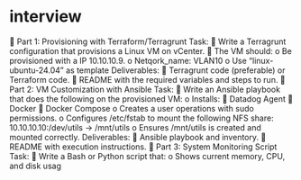 # interview

🔹 Part 1: Provisioning with Terraform/Terragrunt
Task:  Write a Terragrunt configuration that provisions a Linux VM on vCenter.  The VM should:
o Be provisioned with a IP 10.10.10.9.
o Netqork_name: VLAN10
o Use “linux-ubuntu-24.04” as template
Deliverables:  Terragrunt code (preferable) or Terraform code.  README with the required variables and steps to run. 🔹 Part 2: VM Customization with Ansible
Task:  Write an Ansible playbook that does the following on the provisioned VM:
o Installs:  Datadog Agent  Docker  Docker Compose
o Creates a user operations with sudo permissions.
o Configures /etc/fstab to mount the following NFS share:
10.10.10.10:/dev/utils → /mnt/utils
o Ensures /mnt/utils is created and mounted correctly. Deliverables:  Ansible playbook and inventory.  README with execution instructions. 🔹 Part 3: System Monitoring Script
Task:  Write a Bash or Python script that:
o Shows current memory, CPU, and disk usag






